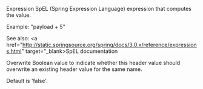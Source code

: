
Expression
SpEL (Spring Expression Language) expression that computes the value.

Example:
"payload + 5"

See also: 
<a href="http://static.springsource.org/spring/docs/3.0.x/reference/expressions.html" target="_blank>SpEL documentation</a>


Overwrite
Boolean value to indicate whether this header value should overwrite an existing header value for the same name.

Default is 'false'.

